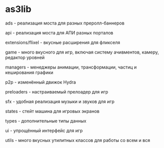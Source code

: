 as3lib
======
ads - реализация моста для разных преролл-баннеров

api - реализация моста для АПИ разных порталов

extensions/flixel - вкусные расширения для фликселя

game - много вкусного для игр, включая систему ачивментов, камеру, редактор уровней

managers - менеджеры анимации, трансформации, частиц и кеширования графики

p2p - изменённый движок Hydra

preloaders - настраиваемый прелоадер для игр

sfx - удобная реализация музыки и звуков для игр

states - стейт машина для игровых экранов

types - дополнительные типы данных

ui - упрощённый интерфейс для игр

utils - много вкусных утилитных классов для работы со всем и вся
